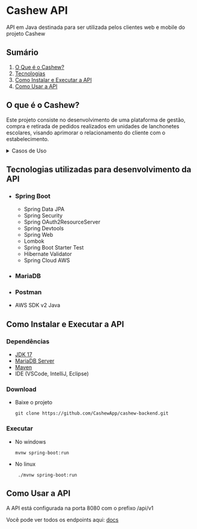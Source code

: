 # Cashew API

API em Java destinada para ser utilizada pelos clientes web e mobile do projeto Cashew
## Sumário
1. [O Que é o Cashew?](#o-que-é-o-cashew)
2. [Tecnologias](#tecnologias-utilizadas-para-desenvolvimento-da-api)
3. [Como Instalar e Executar a API](#como-instalar-e-executar-a-api)
4. [Como Usar a API](#como-usar-a-api)

## O que é o Cashew?

Este projeto consiste no desenvolvimento de uma plataforma de gestão, compra e retirada de pedidos realizados em unidades de lanchonetes escolares, 
visando aprimorar o relacionamento do cliente com o estabelecimento. 

<details>
    <summary>Casos de Uso</summary>

- Visualizar todos os cupons utilizáveis;
- Visualizar meios de pagamento cadastrados;
- Adicionar cartão de crédito;
- Adicionar cartão de débito;
- Pagar pedido;
- Pagar com pix;
- Pagar com cartão de débito;
- Pagar com cartão de crédito;
- Pagar com dinheiro;
- Visualizar avaliações da lanchonete;
- Visualizar histórico de pedidos;
- Visualizar produtos mais vendidos das lanchonetes no campus e universidade definidos;
- Visualizar as lanchonetes baseadas na universidade e campus definidos;
- Visualizar produtos de uma lanchonete;
- Visualizar perfil de uma lanchonete;
- Editar meio de pagamento;
- Aumentar ou diminuir a quantidade de itens de um produto no carrinho;
- Remover itens do carrinho;
- Visualizar itens do carrinho;
- Visualizar dados de um pedido;
- Remover cupom de um pedido;
- Cancelar pedido;
- Criar uma categoria de produtos;
- Adicionar produtos a uma categoria;
- Criar um cupom de desconto;
- Visualizar dados de um pedido em específico;
- Aprovar cancelamento de pedido;
- Processar pedido;
- Definir um prazo de validade de um cupom;
- Definir um número máximo de utilizações de um cupom;
- Definir status do pedido;
- Editar cupom de desconto;
- Adicionar quantidade em estoque de um produto;
- Visualizar avaliação do pedido;
- Apagar um cupom de desconto;
- Cadastrar saída de saldo;
- Editar um produto;
- Visualizar todos os cupons;
- Cadastrar entrada de saldo;
- Visualizar todos os pedidos feitos;
- Remover uma categoria de produtos;
- Editar uma categoria de produtos;
- Remover produtos de uma categoria;
- Visualizar todos os produtos cadastrados;
- Registrar funcionários da lanchonete;
- Calcular receita;
- Vincular uma faculdade e campus com a lanchonete;
- Cadastrar um novo produto;
- Apagar um produto;
- Editar os dados da lanchonete;
- Adicionar descrição.
</details>

## Tecnologias utilizadas para desenvolvimento da API

- ### Spring Boot
  - Spring Data JPA
  - Spring Security
  - Spring OAuth2ResourceServer
  - Spring Devtools
  - Spring Web
  - Lombok
  - Spring Boot Starter Test
  - Hibernate Validator
  - Spring Cloud AWS
- ### MariaDB
- ### Postman
- AWS SDK v2 Java

## Como Instalar e Executar a API

### Dependências

- [JDK 17](https://www.oracle.com/java/technologies/javase/jdk17-archive-downloads.html)
- [MariaDB Server](https://mariadb.org/download/?t=mariadb)
- [Maven](https://maven.apache.org/download.cgi)
- IDE (VSCode, IntelliJ, Eclipse)

### Download

- Baixe o projeto


    ```git clone https://github.com/CashewApp/cashew-backend.git```

### Executar

- No windows
    
    
    ```mvnw spring-boot:run```

- No linux


   ``` ./mvnw spring-boot:run```


## Como Usar a API

A API está configurada na porta 8080 com o prefixo /api/v1

Você pode ver todos os endpoints aqui: [docs](https://documenter.getpostman.com/view/26485477/2s9YXbAmP2)
